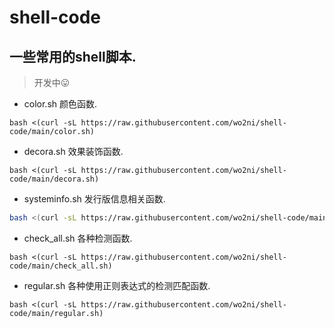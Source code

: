 # shell-code

## 一些常用的shell脚本.

> 开发中😛

* color.sh 颜色函数.

```
bash <(curl -sL https://raw.githubusercontent.com/wo2ni/shell-code/main/color.sh)
```

* decora.sh 效果装饰函数.

```
bash <(curl -sL https://raw.githubusercontent.com/wo2ni/shell-code/main/decora.sh)
```

* systeminfo.sh 发行版信息相关函数.

```bash
bash <(curl -sL https://raw.githubusercontent.com/wo2ni/shell-code/main/systeminfo.sh)
```

* check_all.sh 各种检测函数.

```
bash <(curl -sL https://raw.githubusercontent.com/wo2ni/shell-code/main/check_all.sh)
```

* regular.sh 各种使用正则表达式的检测匹配函数.

```
bash <(curl -sL https://raw.githubusercontent.com/wo2ni/shell-code/main/regular.sh)
```

